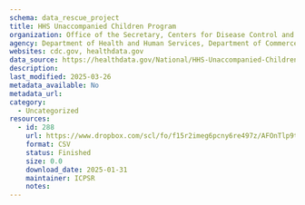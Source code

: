```yaml
---
schema: data_rescue_project 
title: HHS Unaccompanied Children Program
organization: Office of the Secretary, Centers for Disease Control and Prevention
agency: Department of Health and Human Services, Department of Commerce
websites: cdc.gov, healthdata.gov
data_source: https://healthdata.gov/National/HHS-Unaccompanied-Children-Program/ehpz-xc9n/about_data
description: 
last_modified: 2025-03-26
metadata_available: No
metadata_url: 
category:
  - Uncategorized
resources:
  - id: 288
    url: https://www.dropbox.com/scl/fo/f15r2imeg6pcny6re497z/AFOnTlp9t11Dk9mkyc_JyIA/HHS%20Unaccompanied%20Children%20Program?rlkey=ey7kaoodi540d66s6kfvnqjn5&subfolder_nav_tracking=1&st=4joweygk&dl=0
    format: CSV
    status: Finished
    size: 0.0
    download_date: 2025-01-31
    maintainer: ICPSR
    notes: 
---
```

